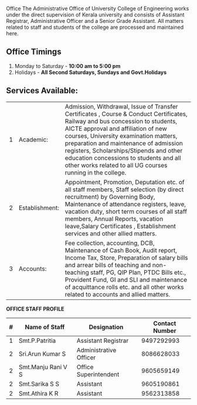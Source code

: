 Office
The Administrative Office of University College of Engineering works under the direct supervision of Kerala university and consists of Assistant Registrar, Administrative Officer and a Senior Grade Assistant. All matters related to staff and students of the college are processed and maintained here.

## Office Timings

1. Monday to Saturday - **10:00 am to 5:00 pm**
2. Holidays - **All Second Saturdays, Sundays and Govt.Holidays**

## Services Available:

||||
| --- | --- | --- |
| 1   | Academic: | Admission, Withdrawal, Issue of Transfer Certificates , Course & Conduct Certificates, Railway and bus concession to students, AICTE approval and affiliation of new courses, University examination matters, preparation and maintenance of admission registers, Scholarships/Stipends and other education concessions to students and all other works related to all UG courses running in the college. |
| 2   | Establishment: | Appointment, Promotion, Deputation etc. of all staff members, Staff selection (by direct recruitment) by Governing Body, Maintenance of attendance registers, leave, vacation duty, short term courses of all staff members, Annual Reports, vacation leave,Salary Certificates , Establishment services and other allied matters. |
| 3   | Accounts: | Fee collection, accounting, DCB, Maintenance of Cash Book, Audit report, Income Tax, Store, Preparation of salary bills and arrear bills of teaching and non-teaching staff, PG, QIP Plan, PTDC Bills etc., Provident Fund, GI and SLI and maintenance of acquittance rolls etc. and all other works related to accounts and allied matters. |

**OFFICE STAFF PROFILE**

| **#** | **Name of Staff** | **Designation** | **Contact Number** |
| --- | --- | --- | --- |
| 1   | Smt.P.Patritia | Assistant Registrar | 9497292993 |
| 2   | Sri.Arun Kumar S | Administrative Officer | 8086628033 |
| 2   | Smt.Manju Rani V S | Office Superintendent | 9605659149 |
| 2   | Smt.Sarika S S | Assistant | 9605190861 |
| 2   | Smt.Athira K R | Assistant | 9562313858 |